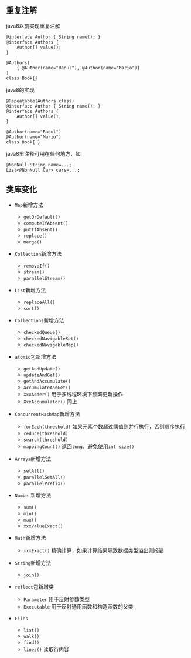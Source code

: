 ## 重复注解
java8以前实现重复注解
```
@interface Author { String name(); }
@interface Authors {
    Author[] value();
}

@Authors(
    { @Author(name="Raoul"), @Author(name="Mario")}
)
class Book{}
```

java8的实现
```
@Repeatable(Authors.class)
@interface Author { String name(); }
@interface Authors {
    Author[] value();
}

@Author(name="Raoul") 
@Author(name="Mario")
class Book{ }
```

java8里注释可用在任何地方，如
```
@NonNull String name=...;
List<@NonNull Car> cars=...;
```

## 类库变化
- `Map`新增方法
    - `getOrDefault()`
    - `computeIfAbsent()`
    - `putIfAbsent()`
    - `replace()`
    - `merge()`
    
- `Collection`新增方法
    - `removeIf()`
    - `stream()`
    - `parallelStream()`

- `List`新增方法
    - `replaceAll()`
    - `sort()`

-  `Collections`新增方法
    - `checkedQueue()`
    - `checkedNavigableSet()`
    - `checkedNavigableMap()`

- `atomic`包新增方法
    - `getAndUpdate()`
    - `updateAndGet()`
    - `getAndAccumulate()`
    - `accumulateAndGet()`
    - `XxxAdder()`       用于多线程环境下频繁更新操作
    - `XxxAccumulator()` 同上

- `ConcurrentHashMap`新增方法
    - `forEach(threshold)` 如果元素个数超过阈值则并行执行，否则顺序执行
    - `reduce(threshold)`
    - `search(threshold)`
    - `mappingCount()`  返回`long`，避免使用`int size()`

- `Arrays`新增方法    
    - `setAll()`
    - `parallelSetAll()`
    - `parallelPrefix()`
    
- `Number`新增方法    
    - `sum()`
    - `min()`
    - `max()`
    - `xxxValueExact()`

- `Math`新增方法    
    - `xxxExact()` 精确计算，如果计算结果导致数据类型溢出则报错

- `String`新增方法    
    - `join()`

- `reflect`包新增类    
    - `Parameter`  用于反射参数类型
    - `Executable` 用于反射通用函数和构造函数的父类

- `Files`    
    - `list()`
    - `walk()`
    - `find()`
    - `lines()` 读取行内容